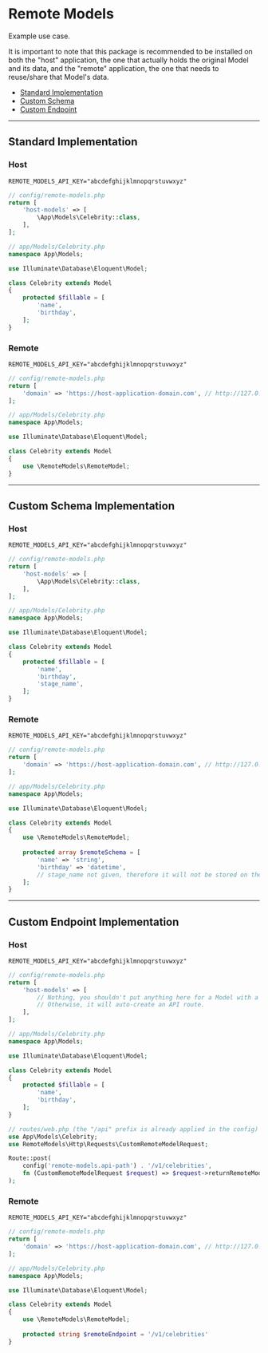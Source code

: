 # Remote Models

Example use case.

It is important to note that this package is recommended to be installed on both the "host" application, the one that actually
holds the original Model and its data, and the "remote" application, the one that needs to reuse/share that Model's data.

- [Standard Implementation](#standard-implementation)
- [Custom Schema](#custom-schema-implementation)
- [Custom Endpoint](#custom-endpoint-implementation)

---

## Standard Implementation

### Host

```env
REMOTE_MODELS_API_KEY="abcdefghijklmnopqrstuvwxyz"
```

```php
// config/remote-models.php
return [
    'host-models' => [
        \App\Models\Celebrity::class,
    ],
];
```

```php
// app/Models/Celebrity.php
namespace App\Models;

use Illuminate\Database\Eloquent\Model;

class Celebrity extends Model
{    
    protected $fillable = [
        'name',
        'birthday',
    ];
}
```

### Remote

```env
REMOTE_MODELS_API_KEY="abcdefghijklmnopqrstuvwxyz"
```

```php
// config/remote-models.php
return [
    'domain' => 'https://host-application-domain.com', // http://127.0.0.1:8000
];
```

```php
// app/Models/Celebrity.php
namespace App\Models;

use Illuminate\Database\Eloquent\Model;

class Celebrity extends Model
{
    use \RemoteModels\RemoteModel;
}
```

---

## Custom Schema Implementation

### Host

```env
REMOTE_MODELS_API_KEY="abcdefghijklmnopqrstuvwxyz"
```

```php
// config/remote-models.php
return [
    'host-models' => [
        \App\Models\Celebrity::class,
    ],
];
```

```php
// app/Models/Celebrity.php
namespace App\Models;

use Illuminate\Database\Eloquent\Model;

class Celebrity extends Model
{    
    protected $fillable = [
        'name',
        'birthday',
        'stage_name',
    ];
}
```

### Remote

```env
REMOTE_MODELS_API_KEY="abcdefghijklmnopqrstuvwxyz"
```

```php
// config/remote-models.php
return [
    'domain' => 'https://host-application-domain.com', // http://127.0.0.1:8000
];
```

```php
// app/Models/Celebrity.php
namespace App\Models;

use Illuminate\Database\Eloquent\Model;

class Celebrity extends Model
{
    use \RemoteModels\RemoteModel;    
    
    protected array $remoteSchema = [
        'name' => 'string',
        'birthday' => 'datetime',
        // stage_name not given, therefore it will not be stored on the "remote" application.
    ];
}
```

---

## Custom Endpoint Implementation

### Host

```env
REMOTE_MODELS_API_KEY="abcdefghijklmnopqrstuvwxyz"
```

```php
// config/remote-models.php
return [
    'host-models' => [
        // Nothing, you shouldn't put anything here for a Model with a custom endpoint.
        // Otherwise, it will auto-create an API route.
    ],
];
```

```php
// app/Models/Celebrity.php
namespace App\Models;

use Illuminate\Database\Eloquent\Model;

class Celebrity extends Model
{    
    protected $fillable = [
        'name',
        'birthday',
    ];
}
```

```php
// routes/web.php (the "/api" prefix is already applied in the config)
use App\Models\Celebrity;
use RemoteModels\Http\Requests\CustomRemoteModelRequest;

Route::post(
    config('remote-models.api-path') . '/v1/celebrities',
    fn (CustomRemoteModelRequest $request) => $request->returnRemoteModels(Celebrity::class)
);
```

### Remote

```env
REMOTE_MODELS_API_KEY="abcdefghijklmnopqrstuvwxyz"
```

```php
// config/remote-models.php
return [
    'domain' => 'https://host-application-domain.com', // http://127.0.0.1:8000
];
```

```php
// app/Models/Celebrity.php
namespace App\Models;

use Illuminate\Database\Eloquent\Model;

class Celebrity extends Model
{
    use \RemoteModels\RemoteModel;
    
    protected string $remoteEndpoint = '/v1/celebrities'
}
```
